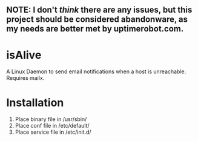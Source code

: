 ## NOTE: I don't *think* there are any issues, but this project should be considered abandonware, as my needs are better met by uptimerobot.com.

# isAlive
A Linux Daemon to send email notifications when a host is unreachable. Requires mailx.

# Installation
1. Place binary file in /usr/sbin/
2. Place conf file in /etc/default/
3. Place service file in /etc/init.d/

